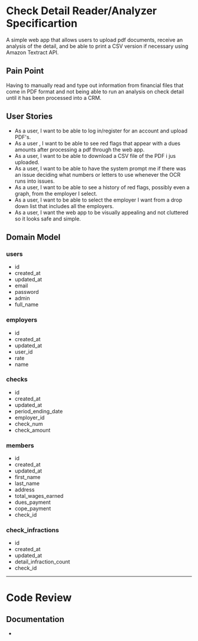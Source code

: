 # Check Detail Reader/Analyzer Specificartion
A simple web app that allows users to upload pdf documents, receive an analysis of the detail, and be able to print a CSV version if necessary using Amazon Textract API.

## Pain Point
Having to manually read and type out information from financial files that come in PDF format and not being able to run an analysis on check detail until it has been processed into a CRM.

## User Stories
- As a user, I want to be able to log in/register for an account and upload PDF's.
- As a user , I want to be able to see red flags that appear with a dues amounts after processing a pdf through the web app.
- As a user, I want to be able to download a CSV file of the PDF i jus uploaded.
- As a user, I want to be able to have the system prompt me if there was an issue deciding what numbers or letters to use whenever the OCR runs into issues.
- As a user, I want to be able to see a history of red flags, possibly even a graph, from the employer I select.
- As a user, I want to be able to select the employer I want from a drop down list that includes all the employers. 
- As a user, I want the web app to be visually appealing and not cluttered so it looks safe and simple.

## Domain Model

### users
- id
- created_at
- updated_at
- email
- password
- admin
- full_name

### employers
- id
- created_at
- updated_at
- user_id
- rate
- name

### checks
- id
- created_at
- updated_at
- period_ending_date
- employer_id
- check_num
- check_amount

### members
- id
- created_at
- updated_at
- first_name
- last_name
- address
- total_wages_earned
- dues_payment
- cope_payment
- check_id

### check_infractions
- id
- created_at
- updated_at
- detail_infraction_count
- check_id

<hr>

# Code Review
## Documentation
- 
